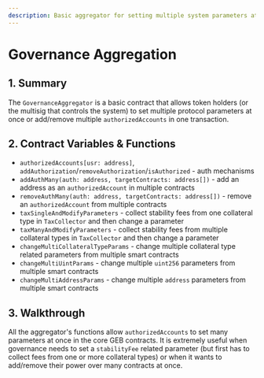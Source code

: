 ```yaml
---
description: Basic aggregator for setting multiple system parameters at once
---
```


# Governance Aggregation

## 1. Summary <a id="1-introduction-summary"></a>

The `GovernanceAggregator` is a basic contract that allows token holders \(or the multisig that controls the system\) to set multiple protocol parameters at once or add/remove multiple `authorizedAccounts` in one transaction.

##  2. Contract Variables & Functions

* `authorizedAccounts[usr: address]`, `addAuthorization`/`removeAuthorization`/`isAuthorized` - auth mechanisms
* `addAuthMany(auth: address, targetContracts: address[])` - add an address as an `authorizedAccount` in multiple contracts
* `removeAuthMany(auth: address, targetContracts: address[])` - remove an `authorizedAccount` from multiple contracts
* `taxSingleAndModifyParameters` - collect stability fees from one collateral type in `TaxCollector` and then change a parameter
* `taxManyAndModifyParameters` - collect stability fees from multiple collateral types in `TaxCollector` and then change a parameter
* `changeMultiCollateralTypeParams` - change multiple collateral type related parameters from multiple smart contracts
* `changeMultiUintParams` - change multiple `uint256` parameters from multiple smart contracts
* `changeMultiAddressParams` - change multiple `address` parameters from multiple smart contracts

## 3. Walkthrough <a id="2-contract-details"></a>

All the aggregator's functions allow `authorizedAccounts` to set many parameters at once in the core GEB contracts. It is extremely useful when governance needs to set a `stabilityFee` related parameter \(but first has to collect fees from one or more collateral types\) or when it wants to add/remove their power over many contracts at once.

